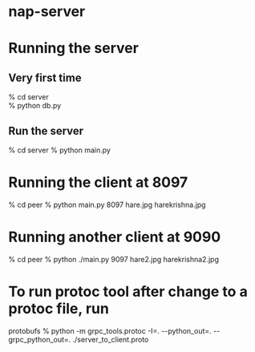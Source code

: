 # nap-server


# Running the server

## Very first time 

% cd server  
% python db.py


## Run the server
% cd server
% python main.py   


# Running the client at 8097
% cd peer
% python main.py 8097 hare.jpg harekrishna.jpg


# Running another client at 9090
% cd peer
% python ./main.py 9097 hare2.jpg harekrishna2.jpg


# To run protoc tool after change to a protoc file, run
protobufs % python -m grpc_tools.protoc -I=. --python_out=. --grpc_python_out=. ./server_to_client.proto
